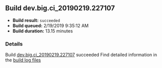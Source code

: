 ## Build dev.big.ci_20190219.227107
- **Build result:** `succeeded`
- **Build queued:** 2/19/2019 9:35:12 AM
- **Build duration:** 13.15 minutes
### Details
Build [dev.big.ci_20190219.227107](https://winappstudio.visualstudio.com/web/build.aspx?pcguid=a4ef43be-68ce-4195-a619-079b4d9834c2&builduri=vstfs%3a%2f%2f%2fBuild%2fBuild%2f27107) succeeded
Find detailed information in the [build log files](https://uwpctdiags.blob.core.windows.net/buildlogs/dev.big.ci_20190219.227107_logs.zip)
